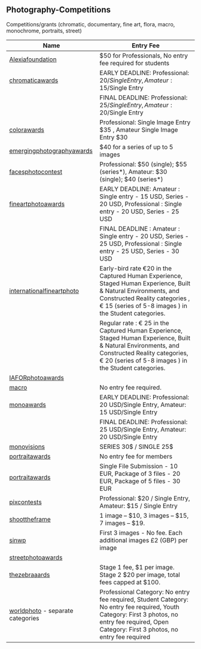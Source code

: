 Photography-Competitions
-------------------------

Competitions/grants (chromatic, documentary, fine art, flora, macro, monochrome, portraits, street)

| Name  | Entry Fee |
| ------------- | ------------- |
| [Alexiafoundation](https://www.alexiafoundation.org/grants)  |  $50 for Professionals, No entry fee required for students  |
| [chromaticawards](https://chromaticawards.com/)  | EARLY DEADLINE: Professional: 20$/Single Entry , Amateur: 15$/Single Entry |
|  | FINAL DEADLINE: Professional: 25$/Single Entry, Amateur: 20$/Single Entry   |
| [colorawards](https://www.colorawards.com/) | Professional: Single Image Entry $35 , Amateur Single Image Entry $30 |
| [emergingphotographyawards](http://www.emergingphotographyawards.com/) | $40 for a series of up to 5 images |
| [facesphotocontest](https://www.facesphotocontest.com/) | Professional: $50 (single); $55 (series*), Amateur: $30 (single); $40 (series*) |
| [fineartphotoawards](https://fineartphotoawards.com/) | EARLY DEADLINE:  Amateur : Single entry - 15 USD, Series - 20 USD, Professional : Single entry - 20 USD, Series - 25 USD |
| |  FINAL DEADLINE : Amateur : Single entry - 20 USD, Series - 25 USD, Professional : Single entry - 25 USD, Series - 30 USD |
| [internationalfineartphoto](http://internationalfineartphoto.org/) | Early-bird rate €20 in the Captured Human Experience, Staged Human Experience, Built & Natural Environments, and Constructed Reality categories , € 15 (series of 5-8 images ) in the Student categories. |
| | Regular rate : € 25 in the Captured Human Experience, Staged Human Experience, Built & Natural Environments, and Constructed Reality categories, € 20 (series of 5-8 images ) in the Student categories. |
| [IAFORphotoawards](https://iaforphotoaward.org/) | |
| [macro](https://macro.competition.photography/en/) | No entry fee required. |
| [monoawards](https://monoawards.com/) | EARLY DEADLINE: Professional: 20 USD/Single Entry, Amateur: 15 USD/Single Entry |
| | FINAL DEADLINE: Professional: 25 USD/Single Entry, Amateur: 20 USD/Single Entry |
| [monovisions](https://monovisionsawards.com/) | SERIES 30$ / SINGLE 25$ |
| [portraitawards](http://portraitphotoawards.net/) | No entry fee for members |
| [portraitawards](https://portraitawards.childphotocompetition.com/) | Single File Submission - 10 EUR, Package of 3 files - 20 EUR, Package of 5 files - 30 EUR |
| [pixcontests](https://pixcontests.com/chromatic) | Professional: $20 / Single Entry, Amateur: $15 / Single Entry |
| [shoottheframe](https://shoottheframe.com/) | 1 image – $10, 3 images – $15, 7 images – $19. |
|[sinwp](http://sinwp.com/flora/) |  First 3 images - No fee. Each additional images £2 (GBP) per image |
| [streetphotoawards](https://www.streetphotoawards.art/) |  |
| [thezebraaards](https://thezebraawards.com/) | Stage 1 fee, $1 per image. Stage 2 $20 per image, total fees capped at $100. |
| [worldphoto](http://www.worldphoto.org/about-the-sony-world-photography-awards/) - separate categories | Professional Category: No entry fee required, Student Category: No entry fee required, Youth Category: First 3 photos, no entry fee required, Open Category: First 3 photos, no entry fee required  |
